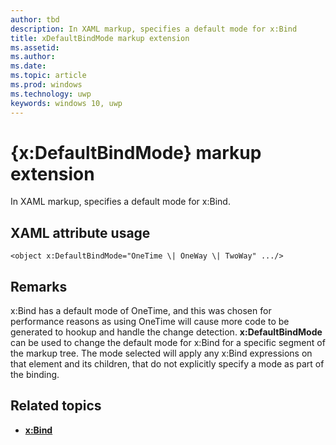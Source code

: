 ```yaml
---
author: tbd
description: In XAML markup, specifies a default mode for x:Bind
title: xDefaultBindMode markup extension
ms.assetid: 
ms.author: 
ms.date: 
ms.topic: article
ms.prod: windows
ms.technology: uwp
keywords: windows 10, uwp
---
```


# {x:DefaultBindMode} markup extension


In XAML markup, specifies a default mode for x:Bind.

## XAML attribute usage

``` syntax
<object x:DefaultBindMode="OneTime \| OneWay \| TwoWay" .../>
```

## Remarks

x:Bind has a default mode of OneTime, and this was chosen for performance reasons as using OneTime will cause more code to be generated to hookup and handle the change detection. **x:DefaultBindMode** can be used to change the default mode for x:Bind for a specific segment of the markup tree. The mode selected will apply any x:Bind expressions on that element and its children, that do not explicitly specify a mode as part of the binding.

## Related topics

* [**x:Bind**](https://docs.microsoft.com/en-us/windows/uwp/xaml-platform/x-bind-markup-extension)
